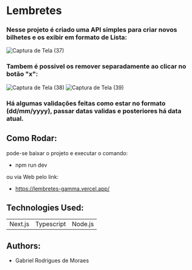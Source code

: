 # Lembretes
### Nesse projeto é criado uma API simples para criar novos bilhetes e os exibir em formato de Lista:
![Captura de Tela (37)](https://github.com/GabrielMoraeswolf/loginCompassUOL/assets/58598993/e1e3eb31-fadb-4d97-97f9-581595d817c7)

### Tambem é possivel os remover separadamente ao clicar no botão "x":
![Captura de Tela (38)](https://github.com/GabrielMoraeswolf/loginCompassUOL/assets/58598993/9c2279b9-7217-424b-8934-c06214b0a178)
![Captura de Tela (39)](https://github.com/GabrielMoraeswolf/loginCompassUOL/assets/58598993/4712c8a8-1fe9-4c78-879b-e0a972fe42dd)

### Há algumas validações feitas como estar no formato (dd/mm/yyyy), passar datas validas e posteriores há data atual.

## Como Rodar:

pode-se baixar o projeto e executar o comando:
* npm run dev

ou via Web pelo link:
* https://lembretes-gamma.vercel.app/


## Technologies Used:

<table>
  <tr>
    <td>Next.js</td>
    <td>Typescript</td>
    <td>Node.js</td>
    
  </tr>
</table>


## Authors:
* Gabriel Rodrigues de Moraes
